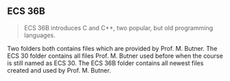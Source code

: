 ## ECS 36B

> ECS 36B introduces C and C++, two popular, but old programming languages.

Two folders both contains files which are provided by Prof. M. Butner. The ECS 30 folder contains all files Prof. M. Butner used before when the course is still named as ECS 30. The ECS 36B folder contains all newest files created and used by Prof. M. Butner.